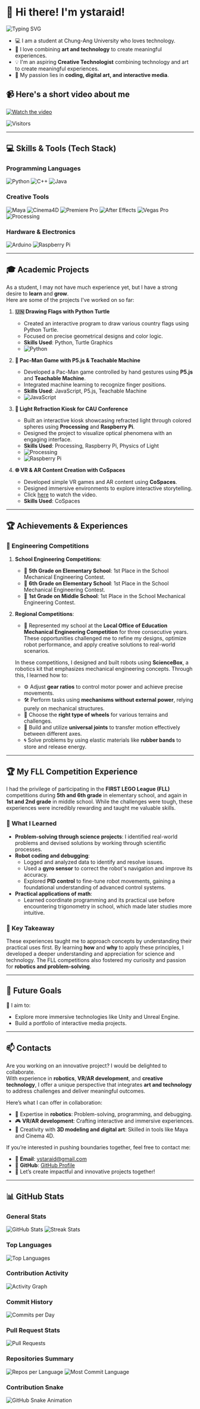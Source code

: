 # 👋 Hi there! I'm ystaraid!

![Typing SVG](https://readme-typing-svg.herokuapp.com?color=%23154360&lines=Student+at+Chung-Ang+University;Love+Technology+%26+Art;Aspiring+Creative+Technologist)

- 💻 I am a student at Chung-Ang University who loves technology.  
- 🎨 I love combining **art and technology** to create meaningful experiences.  
- 💡 I'm an aspiring **Creative Technologist** combining technology and art to create meaningful experiences.  
- 🌟 My passion lies in **coding, digital art, and interactive media**.  

## 📹 Here's a short video about me
[![Watch the video](https://img.youtube.com/vi/3jRJGGMk0o0/0.jpg)](https://www.youtube.com/watch?v=3jRJGGMk0o0)

![Visitors](https://hits.seeyoufarm.com/api/count/incr/badge.svg?url=https://github.com/ystaraid/ystaraid&title=Page+Views&color=blue&style=flat-square)

---

## 💻 Skills & Tools (Tech Stack)

### **Programming Languages**
![Python](https://img.shields.io/badge/-Python-3776AB?logo=python&logoColor=white)
![C++](https://img.shields.io/badge/-C++-00599C?logo=cplusplus&logoColor=white)
![Java](https://img.shields.io/badge/-Java-007396?logo=java&logoColor=white)

### **Creative Tools**
![Maya](https://img.shields.io/badge/-Maya-1C73E8?logo=autodesk&logoColor=white)
![Cinema4D](https://img.shields.io/badge/-Cinema4D-111111?logo=cinema4d&logoColor=white)
![Premiere Pro](https://img.shields.io/badge/-Premiere%20Pro-9999FF?logo=adobe-premiere-pro&logoColor=white)
![After Effects](https://img.shields.io/badge/-After%20Effects-9999FF?logo=adobe-after-effects&logoColor=white)
![Vegas Pro](https://img.shields.io/badge/-Vegas%20Pro-CCCCCC?logo=sony&logoColor=black)
![Processing](https://img.shields.io/badge/-Processing-006699?logo=processing&logoColor=white)

### **Hardware & Electronics**
![Arduino](https://img.shields.io/badge/-Arduino-00979D?logo=arduino&logoColor=white)
![Raspberry Pi](https://img.shields.io/badge/-Raspberry%20Pi-C51A4A?logo=raspberry-pi&logoColor=white)

---

## 🎓 Academic Projects

As a student, I may not have much experience yet, but I have a strong desire to **learn** and **grow**.  
Here are some of the projects I've worked on so far:

1. **🇺🇳 Drawing Flags with Python Turtle**
   - Created an interactive program to draw various country flags using Python Turtle.
   - Focused on precise geometrical designs and color logic.
   - **Skills Used**: Python, Turtle Graphics
   - ![Python](https://img.shields.io/badge/-Python-3776AB?logo=python&logoColor=white)

2. **👾 Pac-Man Game with P5.js & Teachable Machine**
   - Developed a Pac-Man game controlled by hand gestures using **P5.js** and **Teachable Machine**.
   - Integrated machine learning to recognize finger positions.
   - **Skills Used**: JavaScript, P5.js, Teachable Machine
   - ![JavaScript](https://img.shields.io/badge/-JavaScript-F7DF1E?logo=javascript&logoColor=black)

3. **💎 Light Refraction Kiosk for CAU Conference**
   - Built an interactive kiosk showcasing refracted light through colored spheres using **Processing** and **Raspberry Pi**.
   - Designed the project to visualize optical phenomena with an engaging interface.
   - **Skills Used**: Processing, Raspberry Pi, Physics of Light
   - ![Processing](https://img.shields.io/badge/-Processing-006699?logo=processing&logoColor=white)
   - ![Raspberry Pi](https://img.shields.io/badge/-Raspberry%20Pi-C51A4A?logo=raspberry-pi&logoColor=white)

4. **🌐 VR & AR Content Creation with CoSpaces**
   - Developed simple VR games and AR content using **CoSpaces**.
   - Designed immersive environments to explore interactive storytelling.
   - Click [here](https://www.youtube.com/watch?v=8zjWVIAnhlc) to watch the video.
   - **Skills Used**: CoSpaces

---

## 🏆 Achievements & Experiences

### 🔹 Engineering Competitions
1. **School Engineering Competitions**:
   - 🏅 **5th Grade on Elementary School**: 1st Place in the School Mechanical Engineering Contest.
   - 🏅 **6th Grade on Elementary School**: 1st Place in the School Mechanical Engineering Contest.
   - 🏅 **1st Grade on Middle School**: 1st Place in the School Mechanical Engineering Contest.

2. **Regional Competitions**:
   - 📌 Represented my school at the **Local Office of Education Mechanical Engineering Competition** for three consecutive years. These opportunities challenged me to refine my designs, optimize robot performance, and apply creative solutions to real-world scenarios.

   In these competitions, I designed and built robots using **ScienceBox**, a robotics kit that emphasizes mechanical engineering concepts. Through this, I learned how to:
   - ⚙️ Adjust **gear ratios** to control motor power and achieve precise movements.
   - 🛠️ Perform tasks using **mechanisms without external power**, relying purely on mechanical structures.
   - 🛞 Choose the **right type of wheels** for various terrains and challenges.
   - 🔗 Build and utilize **universal joints** to transfer motion effectively between different axes.
   - 🌀 Solve problems by using elastic materials like **rubber bands** to store and release energy.
---
## 🏆 My FLL Competition Experience

I had the privilege of participating in the **FIRST LEGO League (FLL)** competitions during **5th and 6th grade** in elementary school, and again in **1st and 2nd grade** in middle school. While the challenges were tough, these experiences were incredibly rewarding and taught me valuable skills.

### 🔹 What I Learned
- **Problem-solving through science projects**: I identified real-world problems and devised solutions by working through scientific processes.
- **Robot coding and debugging**:
  - Logged and analyzed data to identify and resolve issues.
  - Used a **gyro sensor** to correct the robot's navigation and improve its accuracy.
  - Explored **PID control** to fine-tune robot movements, gaining a foundational understanding of advanced control systems.
- **Practical applications of math**:
  - Learned coordinate programming and its practical use before encountering trigonometry in school, which made later studies more intuitive.

### 🔹 Key Takeaway
These experiences taught me to approach concepts by understanding their practical uses first. By learning **how** and **why** to apply these principles, I developed a deeper understanding and appreciation for science and technology. The FLL competitions also fostered my curiosity and passion for **robotics and problem-solving**.

---




## 🎯 Future Goals

🌱 I aim to:
- Explore more immersive technologies like Unity and Unreal Engine.
- Build a portfolio of interactive media projects.

---

## 📫 Contacts

Are you working on an innovative project? I would be delighted to collaborate.  
With experience in **robotics**, **VR/AR development**, and **creative technology**, I offer a unique perspective that integrates **art and technology** to address challenges and deliver meaningful outcomes.

Here’s what I can offer in collaboration:
- 🤖 Expertise in **robotics**: Problem-solving, programming, and debugging.  
- 🎮 **VR/AR development**: Crafting interactive and immersive experiences.  
- 🎨 Creativity with **3D modeling and digital art**: Skilled in tools like Maya and Cinema 4D.  

If you’re interested in pushing boundaries together, feel free to contact me:  
- 💬 **Email**: ystaraid@gmail.com  
- 🔗 **GitHub**: [GitHub Profile](https://github.com/ystaraid)  
- 🌟 Let’s create impactful and innovative projects together!

---

## 📊 GitHub Stats

### **General Stats**
![GitHub Stats](https://github-readme-stats.vercel.app/api?username=ystaraid&show_icons=true&theme=radical)
![Streak Stats](https://github-readme-streak-stats.herokuapp.com/?user=ystaraid&theme=radical)

### **Top Languages**
![Top Languages](https://github-readme-stats.vercel.app/api/top-langs/?username=ystaraid&layout=compact&theme=radical)

### **Contribution Activity**
![Activity Graph](https://github-readme-activity-graph.cyclic.app/graph?username=ystaraid&theme=dracula)

### **Commit History**
![Commits per Day](https://github-profile-summary-cards.vercel.app/api/cards/productive-time?username=ystaraid&theme=radical&utcOffset=9)

### **Pull Request Stats**
![Pull Requests](https://github-profile-summary-cards.vercel.app/api/cards/pull-requests?username=ystaraid&theme=radical)

### **Repositories Summary**
![Repos per Language](https://github-profile-summary-cards.vercel.app/api/cards/repos-per-language?username=ystaraid&theme=radical)
![Most Commit Language](https://github-profile-summary-cards.vercel.app/api/cards/most-commit-language?username=ystaraid&theme=radical)

### **Contribution Snake**
![GitHub Snake Animation](https://github.com/ystaraid/ystaraid/blob/output/github-contribution-grid-snake.svg)

